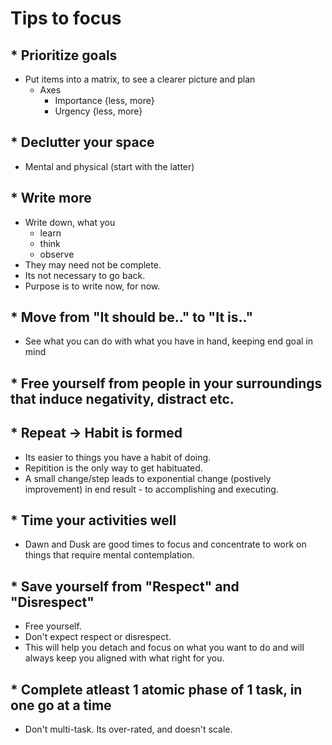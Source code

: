 # Tips to focus

## * Prioritize goals
* Put items into a matrix, to see a clearer picture and plan
    * Axes
      * Importance {less, more}
      * Urgency {less, more}


## * Declutter your space
* Mental and physical (start with the latter)

## * Write more
* Write down, what you
  * learn
  * think
  * observe
* They may need not be complete.
* Its not necessary to go back.
* Purpose is to write now, for now.

## * Move from "It should be.." to "It is.."
* See what you can do with what you have in hand, keeping end goal in mind

## * Free yourself from people in your surroundings that induce negativity, distract etc.

## * Repeat -> Habit is formed
* Its easier to things you have a habit of doing.
* Repitition is the only way to get habituated.
* A small change/step leads to exponential change (postively improvement) in end result - to accomplishing and executing.

## * Time your activities well
* Dawn and Dusk are good times to focus and concentrate to work on things that require mental contemplation.

## * Save yourself from "Respect" and "Disrespect"
* Free yourself.
* Don't expect respect or disrespect.
* This will help you detach and focus on what you want to do and will always keep you aligned with what right for you.

## * Complete atleast 1 atomic phase of 1 task, in one go at a time
* Don't multi-task. Its over-rated, and doesn't scale.
